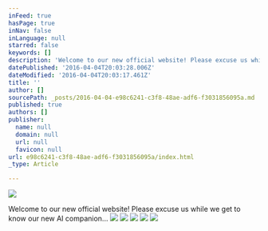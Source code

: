 ```yaml
---
inFeed: true
hasPage: true
inNav: false
inLanguage: null
starred: false
keywords: []
description: 'Welcome to our new official website! Please excuse us while we get to know our new AI companion...'
datePublished: '2016-04-04T20:03:28.006Z'
dateModified: '2016-04-04T20:03:17.461Z'
title: ''
author: []
sourcePath: _posts/2016-04-04-e98c6241-c3f8-48ae-adf6-f3031856095a.md
published: true
authors: []
publisher:
  name: null
  domain: null
  url: null
  favicon: null
url: e98c6241-c3f8-48ae-adf6-f3031856095a/index.html
_type: Article

---
```

![](https://the-grid-user-content.s3-us-west-2.amazonaws.com/169a8686-3f55-43d1-b385-21279aa147ba.png)

Welcome to our new official website! Please excuse us while we get to know our new AI companion...
![](https://the-grid-user-content.s3-us-west-2.amazonaws.com/fa90a9b0-4cf1-438c-98ab-c4d2e1056d7d.jpg)
![](https://the-grid-user-content.s3-us-west-2.amazonaws.com/f8016f0a-ee6f-43f6-980f-7213f00b8fc5.jpg)
![](https://the-grid-user-content.s3-us-west-2.amazonaws.com/ad716431-7c53-4410-b653-a490d1125ab4.jpg)
![](https://the-grid-user-content.s3-us-west-2.amazonaws.com/bd7d7ce0-f7ad-43ef-ab2c-0977cdc11a2d.jpg)
![](https://the-grid-user-content.s3-us-west-2.amazonaws.com/166094e9-0fb9-4b63-a1ff-fd7e7e8ad20d.jpg)